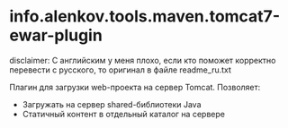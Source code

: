 info.alenkov.tools.maven.tomcat7-ewar-plugin
============================================

disclaimer: С английским у меня плохо, если кто поможет корректно перевести с русского, то оригинал в файле readme_ru.txt

Плагин для загрузки web-проекта на сервер Tomcat.
Позволяет:
* Загружать на сервер shared-библиотеки Java
* Статичный контент в отдельный каталог на сервере